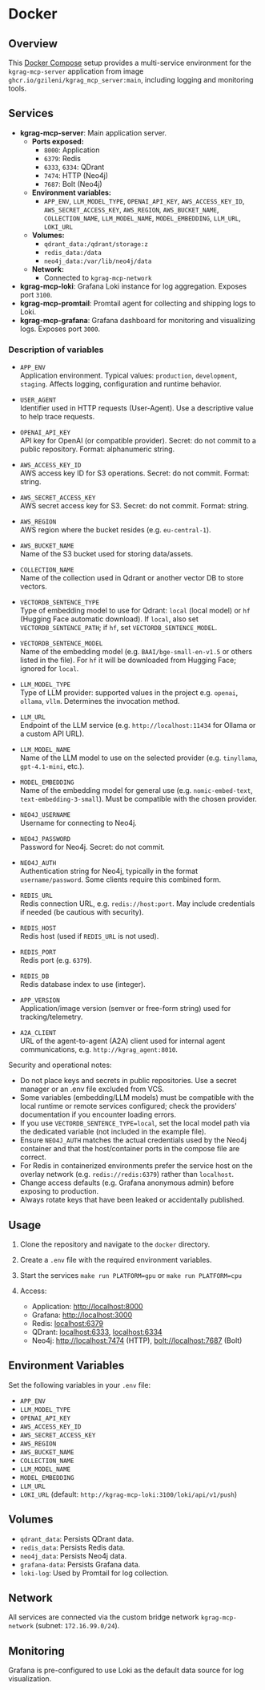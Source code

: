 # Docker

## Overview

This [Docker Compose](./docker-compose.yml) setup provides a multi-service environment for the `kgrag-mcp-server` application from image `ghcr.io/gzileni/kgrag_mcp_server:main`, including logging and monitoring tools.

## Services

- **kgrag-mcp-server**: Main application server.  
    - **Ports exposed:**  
        - `8000`: Application  
        - `6379`: Redis  
        - `6333`, `6334`: QDrant  
        - `7474`: HTTP (Neo4j)  
        - `7687`: Bolt (Neo4j)  
    - **Environment variables:**  
        - `APP_ENV`, `LLM_MODEL_TYPE`, `OPENAI_API_KEY`, `AWS_ACCESS_KEY_ID`, `AWS_SECRET_ACCESS_KEY`, `AWS_REGION`, `AWS_BUCKET_NAME`, `COLLECTION_NAME`, `LLM_MODEL_NAME`, `MODEL_EMBEDDING`, `LLM_URL`, `LOKI_URL`
    - **Volumes:**  
        - `qdrant_data:/qdrant/storage:z`  
        - `redis_data:/data`  
        - `neo4j_data:/var/lib/neo4j/data`  
    - **Network:**  
        - Connected to `kgrag-mcp-network`
- **kgrag-mcp-loki**: Grafana Loki instance for log aggregation. Exposes port `3100`.
- **kgrag-mcp-promtail**: Promtail agent for collecting and shipping logs to Loki.
- **kgrag-mcp-grafana**: Grafana dashboard for monitoring and visualizing logs. Exposes port `3000`.

### Description of variables 

- `APP_ENV`  
    Application environment. Typical values: `production`, `development`, `staging`. Affects logging, configuration and runtime behavior.

- `USER_AGENT`  
    Identifier used in HTTP requests (User-Agent). Use a descriptive value to help trace requests.

- `OPENAI_API_KEY`  
    API key for OpenAI (or compatible provider). Secret: do not commit to a public repository. Format: alphanumeric string.

- `AWS_ACCESS_KEY_ID`  
    AWS access key ID for S3 operations. Secret: do not commit. Format: string.

- `AWS_SECRET_ACCESS_KEY`  
    AWS secret access key for S3. Secret: do not commit. Format: string.

- `AWS_REGION`  
    AWS region where the bucket resides (e.g. `eu-central-1`).

- `AWS_BUCKET_NAME`  
    Name of the S3 bucket used for storing data/assets.

- `COLLECTION_NAME`  
    Name of the collection used in Qdrant or another vector DB to store vectors.

- `VECTORDB_SENTENCE_TYPE`  
    Type of embedding model to use for Qdrant: `local` (local model) or `hf` (Hugging Face automatic download). If `local`, also set `VECTORDB_SENTENCE_PATH`; if `hf`, set `VECTORDB_SENTENCE_MODEL`.

- `VECTORDB_SENTENCE_MODEL`  
    Name of the embedding model (e.g. `BAAI/bge-small-en-v1.5` or others listed in the file). For `hf` it will be downloaded from Hugging Face; ignored for `local`.

- `LLM_MODEL_TYPE`  
    Type of LLM provider: supported values in the project e.g. `openai`, `ollama`, `vllm`. Determines the invocation method.

- `LLM_URL`  
    Endpoint of the LLM service (e.g. `http://localhost:11434` for Ollama or a custom API URL).

- `LLM_MODEL_NAME`  
    Name of the LLM model to use on the selected provider (e.g. `tinyllama`, `gpt-4.1-mini`, etc.).

- `MODEL_EMBEDDING`  
    Name of the embedding model for general use (e.g. `nomic-embed-text`, `text-embedding-3-small`). Must be compatible with the chosen provider.

- `NEO4J_USERNAME`  
    Username for connecting to Neo4j.

- `NEO4J_PASSWORD`  
    Password for Neo4j. Secret: do not commit.

- `NEO4J_AUTH`  
    Authentication string for Neo4j, typically in the format `username/password`. Some clients require this combined form.

- `REDIS_URL`  
    Redis connection URL, e.g. `redis://host:port`. May include credentials if needed (be cautious with security).

- `REDIS_HOST`  
    Redis host (used if `REDIS_URL` is not used).

- `REDIS_PORT`  
    Redis port (e.g. `6379`).

- `REDIS_DB`  
    Redis database index to use (integer).

- `APP_VERSION`  
    Application/image version (semver or free-form string) used for tracking/telemetry.

- `A2A_CLIENT`  
    URL of the agent-to-agent (A2A) client used for internal agent communications, e.g. `http://kgrag_agent:8010`.

Security and operational notes:
- Do not place keys and secrets in public repositories. Use a secret manager or an .env file excluded from VCS.  
- Some variables (embedding/LLM models) must be compatible with the local runtime or remote services configured; check the providers' documentation if you encounter loading errors.  
- If you use `VECTORDB_SENTENCE_TYPE=local`, set the local model path via the dedicated variable (not included in the example file).  
- Ensure `NEO4J_AUTH` matches the actual credentials used by the Neo4j container and that the host/container ports in the compose file are correct.  
- For Redis in containerized environments prefer the service host on the overlay network (e.g. `redis://redis:6379`) rather than `localhost`.  
- Change access defaults (e.g. Grafana anonymous admin) before exposing to production.  
- Always rotate keys that have been leaked or accidentally published.

## Usage

1. Clone the repository and navigate to the `docker` directory.
2. Create a `.env` file with the required environment variables.
3. Start the services `make run PLATFORM=gpu` or `make run PLATFORM=cpu`

4. Access:
    - Application: [http://localhost:8000](http://localhost:8000)
    - Grafana: [http://localhost:3000](http://localhost:3000)
    - Redis: [localhost:6379](http://localhost:6379)
    - QDrant: [localhost:6333](http://localhost:6333), [localhost:6334](http://localhost:6334)
    - Neo4j: [http://localhost:7474](http://localhost:7474) (HTTP), [bolt://localhost:7687](bolt://localhost:7687) (Bolt)

## Environment Variables

Set the following variables in your `.env` file:

- `APP_ENV`
- `LLM_MODEL_TYPE`
- `OPENAI_API_KEY`
- `AWS_ACCESS_KEY_ID`
- `AWS_SECRET_ACCESS_KEY`
- `AWS_REGION`
- `AWS_BUCKET_NAME`
- `COLLECTION_NAME`
- `LLM_MODEL_NAME`
- `MODEL_EMBEDDING`
- `LLM_URL`
- `LOKI_URL` (default: `http://kgrag-mcp-loki:3100/loki/api/v1/push`)

## Volumes

- `qdrant_data`: Persists QDrant data.
- `redis_data`: Persists Redis data.
- `neo4j_data`: Persists Neo4j data.
- `grafana-data`: Persists Grafana data.
- `loki-log`: Used by Promtail for log collection.

## Network

All services are connected via the custom bridge network `kgrag-mcp-network` (subnet: `172.16.99.0/24`).

## Monitoring

Grafana is pre-configured to use Loki as the default data source for log visualization.


